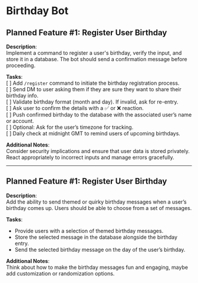 # Birthday Bot

## Planned Feature #1: Register User Birthday

**Description**:  
Implement a command to register a user's birthday, verify the input, and store it in a database. The bot should send a confirmation message before proceeding.

**Tasks**:  
[ ] Add `/register` command to initiate the birthday registration process.  
[ ] Send DM to user asking them if they are sure they want to share their birthday info.  
[ ] Validate birthday format (month and day). If invalid, ask for re-entry.  
[ ] Ask user to confirm the details with a ✅ or ❌ reaction.  
[ ] Push confirmed birthday to the database with the associated user’s name or account.  
[ ] Optional: Ask for the user’s timezone for tracking.  
[ ] Daily check at midnight GMT to remind users of upcoming birthdays.

**Additional Notes**:  
Consider security implications and ensure that user data is stored privately. React appropriately to incorrect inputs and manage errors gracefully.  

---
## Planned Feature #1: Register User Birthday

**Description**:  
Add the ability to send themed or quirky birthday messages when a user’s birthday comes up. Users should be able to choose from a set of messages.

**Tasks**:  
- Provide users with a selection of themed birthday messages.  
- Store the selected message in the database alongside the birthday entry.  
- Send the selected birthday message on the day of the user’s birthday.

**Additional Notes**:  
Think about how to make the birthday messages fun and engaging, maybe add customization or randomization options.
